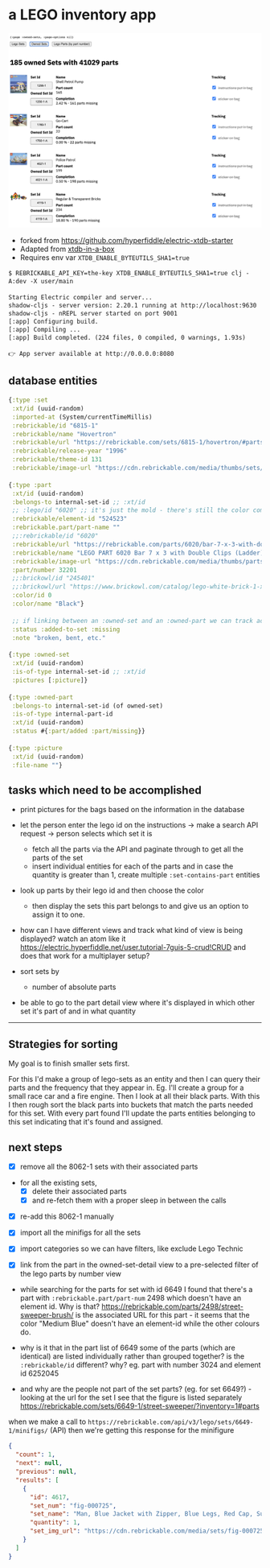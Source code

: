 # a LEGO inventory app

![Screenshot](./assets/screenshot.png)

* forked from https://github.com/hyperfiddle/electric-xtdb-starter
* Adapted from [xtdb-in-a-box](https://github.com/xtdb/xtdb-in-a-box)
* Requires env var `XTDB_ENABLE_BYTEUTILS_SHA1=true`

```
$ REBRICKABLE_API_KEY=the-key XTDB_ENABLE_BYTEUTILS_SHA1=true clj -A:dev -X user/main

Starting Electric compiler and server...
shadow-cljs - server version: 2.20.1 running at http://localhost:9630
shadow-cljs - nREPL server started on port 9001
[:app] Configuring build.
[:app] Compiling ...
[:app] Build completed. (224 files, 0 compiled, 0 warnings, 1.93s)

👉 App server available at http://0.0.0.0:8080
```

## database entities

```clojure
{:type :set
 :xt/id (uuid-random)
 :imported-at (System/currentTimeMillis)
 :rebrickable/id "6815-1"
 :rebrickable/name "Hovertron"
 :rebrickable/url "https://rebrickable.com/sets/6815-1/hovertron/#parts"
 :rebrickable/release-year "1996"
 :rebrickable/theme-id 131
 :rebrickable/image-url "https://cdn.rebrickable.com/media/thumbs/sets/6815-1/7046.jpg/1000x800p.jpg?1657462962.3916929"}

{:type :part
 :xt/id (uuid-random)
 :belongs-to internal-set-id ;; :xt/id
 ;; :lego/id "6020" ;; it's just the mold - there's still the color component which the id doesn't include
 :rebrickable/element-id "524523"
 :rebrickable.part/part-name ""
 ;;:rebrickable/id "6020"
 :rebrickable/url "https://rebrickable.com/parts/6020/bar-7-x-3-with-double-clips-ladder/" ;; just entering the URL without the name at the end will also find it
 :rebrickable/name "LEGO PART 6020 Bar 7 x 3 with Double Clips (Ladder)"
 :rebrickable/image-url "https://cdn.rebrickable.com/media/thumbs/parts/photos/0/6020-0-e40f4f75-53d5-4d40-aecd-5580488fcd6b.jpg/250x250p.jpg?1658343735.7284539"
 :part/number 32201
 ;;:brickowl/id "245401"
 ;;:brickowl/url "https://www.brickowl.com/catalog/lego-white-brick-1-x-2-x-5-with-stud-holder-2454"
 :color/id 0
 :color/name "Black"}

 ;; if linking between an :owned-set and an :owned-part we can track additional attributes
 :status :added-to-set :missing
 :note "broken, bent, etc."

{:type :owned-set
 :xt/id (uuid-random)
 :is-of-type internal-set-id ;; :xt/id
 :pictures [:picture]}

{:type :owned-part
 :belongs-to internal-set-id (of owned-set)
 :is-of-type internal-part-id
 :xt/id (uuid-random)
 :status #{:part/added :part/missing}}

{:type :picture
 :xt/id (uuid-random)
 :file-name ""}
```

## tasks which need to be accomplished

- print pictures for the bags based on the information in the database

- let the person enter the lego id on the instructions -> make a search API request -> person selects which set it is
  - fetch all the parts via the API and paginate through to get all the parts of the set
  - insert individual entities for each of the parts and in case the quantity is greater than 1, create multiple `:set-contains-part` entities

- look up parts by their lego id and then choose the color
  - then display the sets this part belongs to and give us an option to assign it to one.

- how can I have different views and track what kind of view is being displayed? watch an atom like it https://electric.hyperfiddle.net/user.tutorial-7guis-5-crud!CRUD and does that work for a multiplayer setup?

- sort sets by
  - number of absolute parts

- be able to go to the part detail view where it's displayed in which other set it's part of and in what quantity

---

## Strategies for sorting

My goal is to finish smaller sets first.

For this I'd make a group of lego-sets as an entity and then I can query their parts and the frequency that they appear in.
Eg. I'll create a group for a small race car and a fire engine. Then I look at all their black parts. With this I then rough sort the black parts into buckets that match the parts needed for this set. With every part found I'll update the parts entities belonging to this set indicating that it's found and assigned.


## next steps

- [x] remove all the 8062-1 sets with their associated parts
- for all the existing sets,
  - [x] delete their associated parts
  - [x] and re-fetch them with a proper sleep in between the calls
- [x] re-add this 8062-1 manually
- [x] import all the minifigs for all the sets
- [x] import categories so we can have filters, like exclude Lego Technic
- [x] link from the part in the owned-set-detail view to a pre-selected filter of the lego parts by number view


- while searching for the parts for set with id 6649 I found that there's a part with `:rebrickable.part/part-num` 2498 which doesn't have an element id. Why is that? https://rebrickable.com/parts/2498/street-sweeper-brush/ is the associated URL for this part - it seems that the color "Medium Blue" doesn't have an element-id while the other colours do.

- why is it that in the part list of 6649 some of the parts (which are identical) are listed individually rather than grouped together? is the `:rebrickable/id` different? why? eg. part with number 3024 and element id 6252045

- and why are the people not part of the set parts? (eg. for set 6649?) - looking at the url for the set I see that the figure is listed separately https://rebrickable.com/sets/6649-1/street-sweeper/?inventory=1#parts

when we make a call to `https://rebrickable.com/api/v3/lego/sets/6649-1/minifigs/` (API) then we're getting this response for the minifigure

```json
{
  "count": 1,
  "next": null,
  "previous": null,
  "results": [
    {
      "id": 4617,
      "set_num": "fig-000725",
      "set_name": "Man, Blue Jacket with Zipper, Blue Legs, Red Cap, Sunglasses",
      "quantity": 1,
      "set_img_url": "https://cdn.rebrickable.com/media/sets/fig-000725/65594.jpg"
    }
  ]
}
```
